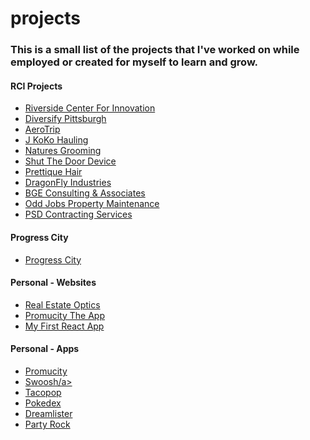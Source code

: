# projects
<h3>This is a small list of the projects that I've worked on while employed or created for myself to learn and grow.</h3>

<h4>RCI Projects</h4>
<ul> 
<li><a href="https://www.riversidecenterforinnovation.com">Riverside Center For Innovation</a></li>
<li><a href="https://diversify-pittsburgh-staging.herokuapp.com">Diversify Pittsburgh</a></li>
<li><a href="https://daeshawnballard.wixsite.com/mysite-1">AeroTrip</a></li>
<li><a href="https://daeshawnballard.wixsite.com/website-copy">J KoKo Hauling</a></li>
<li><a href="https://daeshawnballard.wixsite.com/website-6">Natures Grooming</a></li>
<li><a href="https://gford94.wixsite.com/shutthedoordevice">Shut The Door Device</a></li>
<li><a href="https://www.prettiiquehair.com">Prettique Hair</a></li>
<li><a href="https://anitam350.wixsite.com/website">DragonFly Industries</a></li>
<li><a href="https://daeshawnballard.wixsite.com/bgeconsulting">BGE Consulting & Associates</a></li>
<li><a href="https://oddjobspittsburgh.wixsite.com/odd-jobs">Odd Jobs Property Maintenance</a></li>
<li><a href="https://daeshawnballard.wixsite.com/website-4">PSD Contracting Services</a></li>
</ul>

<h4>Progress City</h4>
<ul>
 <li><a href="https://stillasfan.wixsite.com/progress-city-new">Progress City</a></li>
</ul>

<h4>Personal - Websites</h4>
<ul> 
<li><a href="www.realestateoptics.com">Real Estate Optics</a></li>
<li><a href="https://daeshawnballard.wixsite.com/website-7">Promucity The App</a></li>
<li><a href="https://happy-keller-7ec8bf.netlify.app">My First React App</a></li>
</ul>

<h4>Personal - Apps</h4>
<ul> 
<li><a href="https://github.com/daeshawnballard/promucity">Promucity</a></li> 
<li><a href="https://github.com/daeshawnballard/app-swoosh">Swoosh/a></li> 
<li><a href="https://github.com/daeshawnballard/tacopop">Tacopop</a></li> 
<li><a href="https://github.com/daeshawnballard/pokedex3">Pokedex</a></li> 
<li><a href="https://github.com/daeshawnballard/dreamlister">Dreamlister</a></li> 
<li><a href="https://github.com/daeshawnballard/partyrock">Party Rock</a></li> 
</ul>

